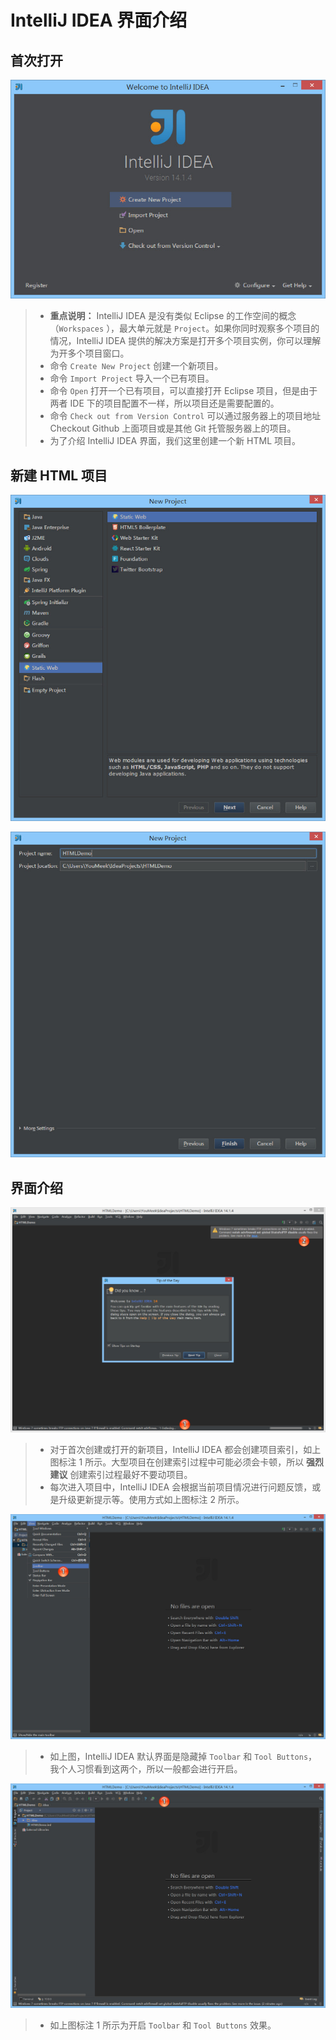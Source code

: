 # IntelliJ IDEA 界面介绍

## 首次打开 

![首次打开](./images/ix-interface-introduce-1.jpg)

> * **重点说明：** IntelliJ IDEA 是没有类似 Eclipse 的工作空间的概念（`Workspaces` ），最大单元就是 `Project`。如果你同时观察多个项目的情况，IntelliJ IDEA 提供的解决方案是打开多个项目实例，你可以理解为开多个项目窗口。 
> * 命令 `Create New Project` 创建一个新项目。
> * 命令 `Import Project` 导入一个已有项目。
> * 命令 `Open` 打开一个已有项目，可以直接打开 Eclipse 项目，但是由于两者 IDE 下的项目配置不一样，所以项目还是需要配置的。
> * 命令 `Check out from Version Control` 可以通过服务器上的项目地址 Checkout Github 上面项目或是其他 Git 托管服务器上的项目。
> * 为了介绍 IntelliJ IDEA 界面，我们这里创建一个新 HTML 项目。

## 新建 HTML 项目

![新建 HTML 项目](./images/ix-interface-introduce-2.jpg)

![新建 HTML 项目](./images/ix-interface-introduce-3.jpg)

## 界面介绍

![界面介绍](./images/ix-interface-introduce-4.jpg)

> * 对于首次创建或打开的新项目，IntelliJ IDEA 都会创建项目索引，如上图标注 1 所示。大型项目在创建索引过程中可能必须会卡顿，所以 **强烈建议** 创建索引过程最好不要动项目。
> * 每次进入项目中，IntelliJ IDEA 会根据当前项目情况进行问题反馈，或是升级更新提示等。使用方式如上图标注 2 所示。

![界面介绍](./images/ix-interface-introduce-5.jpg)

> * 如上图，IntelliJ IDEA 默认界面是隐藏掉 `Toolbar` 和 `Tool Buttons`，我个人习惯看到这两个，所以一般都会进行开启。

![界面介绍](./images/ix-interface-introduce-6.jpg)

> * 如上图标注 1 所示为开启 `Toolbar` 和 `Tool Buttons` 效果。
